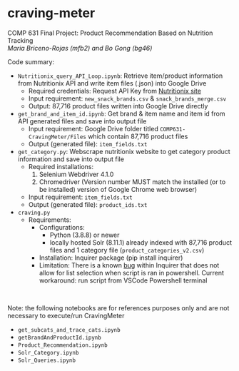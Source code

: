 # craving-meter   
COMP 631 Final Project: Product Recommendation Based on Nutrition Tracking   
_Maria Briceno-Rojas (mfb2) and Bo Gong (bg46)_   

Code summary:
- `Nutritionix_query_API_Loop.ipynb`: Retrieve item/product information from Nutritionix API and write item files (.json) into Google Drive
    - Required credentials: Request API Key from [Nutritionix site](https://developer.nutritionix.com/signup) 
    - Input requirement: `new_snack_brands.csv` & `snack_brands_merge.csv`
    - Output: 87,716 product files written into Google Drive directly
- `get_brand_and_item_id.ipynb`: Get brand & item name and item id from API generated files and save into output file
    - Input requirement: Google Drive folder titled `COMP631-CravingMeter/Files` which contain 87,716 product files 
    - Output (generated file): `item_fields.txt` 
- `get_category.py`: Webscrape nutritionix website to get category product information and save into output file
    - Required installations: 
        1. Selenium Webdriver 4.1.0
        2. Chromedriver (Version number MUST match the installed (or to be installed) version of Google Chrome web browser)
    - Input requirement: `item_fields.txt`
    - Output (generated file): `product_ids.txt`
- `craving.py`
    - Requirements:
      - Configurations: 
        - Python (3.8.8) or newer
        - locally hosted Solr (8.11.1) already indexed with 87,716 product files and 1 category file (`product_categories_v2.csv`)
      - Installation: Inquirer package (pip install inquirer)
      - Limitation: There is a known [bug](https://github.com/magmax/python-inquirer/issues/117) within Inquirer that does not allow for list selection when script is ran in powershell. Current workaround: run script from VSCode Powershell terminal 

<br>

Note: the following notebooks are for references purposes only and are not necessary to execute/run CravingMeter
- `get_subcats_and_trace_cats.ipynb`
- `getBrandAndProductId.ipynb`
- `Product_Recommendation.ipynb`
- `Solr_Category.ipynb`
- `Solr_Queries.ipynb`
    